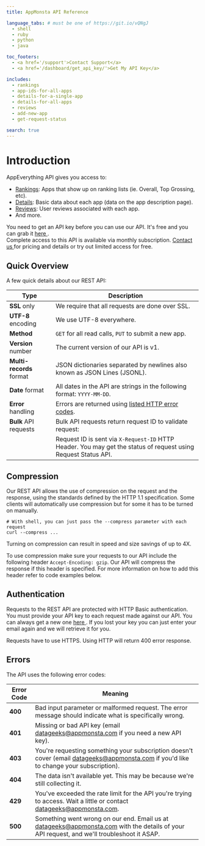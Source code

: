 ```yaml
---
title: AppMonsta API Reference

language_tabs: # must be one of https://git.io/vQNgJ
  - shell
  - ruby
  - python
  - java

toc_footers:
  - <a href='/support'>Contact Support</a>
  - <a href='/dashboard/get_api_key/'>Get My API Key</a>

includes:
  - rankings
  - app-ids-for-all-apps
  - details-for-a-single-app
  - details-for-all-apps
  - reviews
  - add-new-app
  - get-request-status

search: true
---
```


# Introduction

AppEverything API gives you access to:

* [Rankings](#rankings): Apps that show up on ranking lists (ie. Overall, Top Grossing, etc).
* [Details](#details-for-a-single-app):  Basic data about each app (data on the app description page).
* [Reviews](#app-reviews): User reviews associated with each app.
* And more.

<aside class="notice">
  You need to get an API key before you can use our API. It's free and you can grab it
  <a href="/dashboard/get_api_key/"> here </a>.<br>
  Complete access to this API is available via monthly subscription.
  <a href="/contact-sales"> Contact us </a> for pricing and details or try out limited access
  for free.
</aside>

## Quick Overview

A few quick details about our REST API:

 Type                | Description
-------------------- | --------------
**SSL** only             | We require that all requests are done over SSL.
**UTF-8** encoding       | We use UTF-8 everywhere.
**Method**               | `GET` for all read calls, `PUT` to submit a new app.
**Version** number       | The current version of our API is v1.
**Multi-records** format | JSON dictionaries separated by newlines also known as JSON Lines (JSONL).
**Date** format          | All dates in the API are strings in the following format: `YYYY-MM-DD`.
**Error** handling       | Errors are returned using [listed HTTP error codes](#errors).
**Bulk** API requests    | Bulk API requests return request ID to validate request:
                         | Request ID is sent via `X-Request-ID` HTTP Header. You may get the status of request using Request Status API.

## Compression

Our REST API allows the use of compression on the request and the response, using the standards
defined by the HTTP 1.1 specification. Some clients will automatically use compression but for
some it has to be turned on manually.

```shell
# With shell, you can just pass the --compress parameter with each request
curl --compress ...
```

<aside class="success">
Turning on compression can result in speed and size savings of up to 4X.
</aside>

To use compression make sure your requests to our API include the following header
`Accept-Encoding: gzip`. Our API will compress the response if this header is specified. For more
information on how to add this header refer to code examples below.



## Authentication

Requests to the REST API are protected with HTTP Basic authentication. You must provide your API
key to each request made against our API. You can always get a new one <a href='/dashboard/get_api_key/'> here </a>.
If you lost your key you can just enter your email again and we will retrieve it for you.

<aside class="warning">
Requests have to use HTTPS. Using HTTP will return 400 error response.
</aside>

## Errors

The API uses the following error codes:

Error Code | Meaning
---------- | -------
**400** | Bad input parameter or malformed request. The error message should indicate what is specifically wrong.
**401** | Missing or bad API key (email datageeks@appmonsta.com if you need a new API key).
**403** | You're requesting something your subscription doesn't cover (email datageeks@appmonsta.com if you'd like to change your subscription).
**404** | The data isn't available yet. This may be because we're still collecting it.
**429** | You've exceeded the rate limit for the API you're trying to access. Wait a little or contact datageeks@appmonsta.com.
**500** | Something went wrong on our end. Email us at datageeks@appmonsta.com with the details of your API request, and we'll troubleshoot it ASAP.


